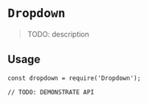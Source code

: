 # `Dropdown`

> TODO: description

## Usage

```
const dropdown = require('Dropdown');

// TODO: DEMONSTRATE API
```
